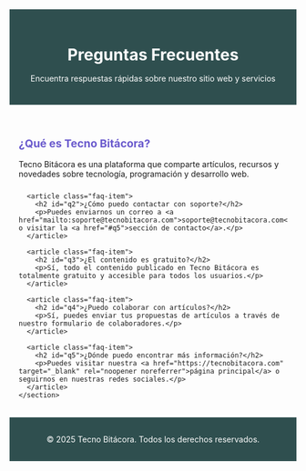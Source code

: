 
<!DOCTYPE html>
<html lang="es">
<head>
  <meta charset="UTF-8">
  <meta name="viewport" content="width=device-width, initial-scale=1">
  <meta name="description" content="Preguntas frecuentes sobre nuestro servicio">
  <title>Preguntas Frecuentes - Tecno Bitácora</title>
  <style>
    :root {
      --primary-color: #2F4F4F;
      --secondary-color: #6A5ACD;
      --bg-color: #f9f9f9;
      --text-color: #333;
      --font-family: 'Segoe UI', sans-serif;
    }

    body {
      margin: 0;
      font-family: var(--font-family);
      background-color: var(--bg-color);
      color: var(--text-color);
      line-height: 1.6;
    }

    header {
      background-color: var(--primary-color);
      color: #fff;
      padding: 1.5rem;
      text-align: center;
    }

    main {
      max-width: 800px;
      margin: 2rem auto;
      padding: 0 1rem;
    }

    h1, h2 {
      margin-bottom: 1rem;
    }

    .faq {
      margin-bottom: 2rem;
    }

    .faq-item {
      margin-bottom: 1.5rem;
    }

    .faq-item h2 {
      font-size: 1.2rem;
      color: var(--secondary-color);
    }

    a {
      color: var(--secondary-color);
      text-decoration: underline;
    }

    a:focus {
      outline: 2px dashed var(--secondary-color);
      outline-offset: 2px;
    }

    footer {
      text-align: center;
      padding: 1rem;
      background-color: var(--primary-color);
      color: #fff;
      margin-top: 2rem;
    }

    @media (max-width: 600px) {
      header, main, footer {
        padding: 1rem;
      }
    }
  </style>
</head>
<body>

  <header>
    <h1>Preguntas Frecuentes</h1>
    <p>Encuentra respuestas rápidas sobre nuestro sitio web y servicios</p>
  </header>

  <main>
    <section class="faq" aria-label="Sección de preguntas frecuentes">
      <article class="faq-item">
        <h2 id="q1">¿Qué es Tecno Bitácora?</h2>
        <p>Tecno Bitácora es una plataforma que comparte artículos, recursos y novedades sobre tecnología, programación y desarrollo web.</p>
      </article>

      <article class="faq-item">
        <h2 id="q2">¿Cómo puedo contactar con soporte?</h2>
        <p>Puedes enviarnos un correo a <a href="mailto:soporte@tecnobitacora.com">soporte@tecnobitacora.com</a> o visitar la <a href="#q5">sección de contacto</a>.</p>
      </article>

      <article class="faq-item">
        <h2 id="q3">¿El contenido es gratuito?</h2>
        <p>Sí, todo el contenido publicado en Tecno Bitácora es totalmente gratuito y accesible para todos los usuarios.</p>
      </article>

      <article class="faq-item">
        <h2 id="q4">¿Puedo colaborar con artículos?</h2>
        <p>Sí, puedes enviar tus propuestas de artículos a través de nuestro formulario de colaboradores.</p>
      </article>

      <article class="faq-item">
        <h2 id="q5">¿Dónde puedo encontrar más información?</h2>
        <p>Puedes visitar nuestra <a href="https://tecnobitacora.com" target="_blank" rel="noopener noreferrer">página principal</a> o seguirnos en nuestras redes sociales.</p>
      </article>
    </section>
  </main>

  <footer>
    <p>&copy; 2025 Tecno Bitácora. Todos los derechos reservados.</p>
  </footer>

</body>
</html>
